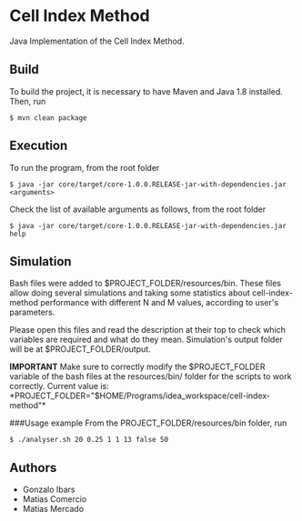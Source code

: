 # Cell Index Method
Java Implementation of the Cell Index Method.
## Build
To build the project, it is necessary to have Maven and Java 1.8 installed.
Then, run

    $ mvn clean package
    
## Execution
To run the program, from the root folder

    $ java -jar core/target/core-1.0.0.RELEASE-jar-with-dependencies.jar <arguments>

Check the list of available arguments as follows, from the root folder

    $ java -jar core/target/core-1.0.0.RELEASE-jar-with-dependencies.jar help

## Simulation
Bash files were added to $PROJECT_FOLDER/resources/bin.
These files allow doing several simulations and taking some statistics about cell-index-method performance with different N and M values, according to user's parameters.

Please open this files and read the description at their top to check which variables are required and what do they mean.
Simulation's output folder will be at $PROJECT_FOLDER/output.

**IMPORTANT**
Make sure to correctly modify the $PROJECT_FOLDER variable of the bash files at the resources/bin/ folder for the scripts to work correctly.
Current value is: 
    *PROJECT_FOLDER="$HOME/Programs/idea_workspace/cell-index-method"*

###Usage example
From the PROJECT_FOLDER/resources/bin folder, run

    $ ./analyser.sh 20 0.25 1 1 13 false 50
    
## Authors
* Gonzalo Ibars
* Matias Comercio
* Matias Mercado
